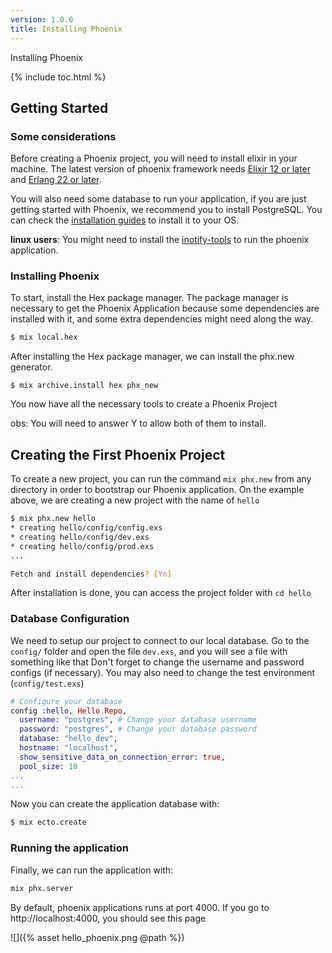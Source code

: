 ```yaml
---
version: 1.0.0
title: Installing Phoenix
---
```

Installing Phoenix

{% include toc.html %}

## Getting Started

### Some considerations

Before creating a Phoenix project, you will need to install elixir in your machine. The latest version of phoenix framework needs [Elixir 12 or later](https://hexdocs.pm/phoenix/installation.html#erlang-22-or-later) and [Erlang 22 or later](https://hexdocs.pm/phoenix/installation.html#erlang-22-or-later).

You will also need some database to run your application,  if you are just getting started with Phoenix, we recommend you to install PostgreSQL. You can check the [installation guides](https://wiki.postgresql.org/wiki/Detailed_installation_guides) to install it to your OS.

**linux users**: You might need to install the [inotify-tools](https://github.com/inotify-tools/inotify-tools/wiki) to run the phoenix application.

### Installing Phoenix

To start, install the Hex package manager. The package manager is necessary to get the Phoenix Application because some dependencies are installed with it, and some extra dependencies might need along the way.

```bash
$ mix local.hex
``` 

After installing the Hex package manager, we can install the phx.new generator.

```
$ mix archive.install hex phx_new
```
You now have all the necessary tools to create a Phoenix Project

obs: You will need to answer Y to allow both of them to install.


## Creating the First Phoenix Project

To create a new project, you can run the command `mix phx.new` from any directory in order to bootstrap our Phoenix application. On the example above, we are creating a new project with the name of `hello`

```bash
$ mix phx.new hello
* creating hello/config/config.exs
* creating hello/config/dev.exs
* creating hello/config/prod.exs
...

Fetch and install dependencies? [Yn]
```

After installation is done, you can access the project folder with `cd hello`

### Database Configuration

We need to setup our project to connect to our local database. Go to the `config/` folder and open the file `dev.exs`, and you will see a file with something like that
Don't forget to change the username and password configs (if necessary). You may also need to change the test environment (`config/test.exs`)
```elixir
# Configure your database
config :hello, Hello.Repo,
  username: "postgres", # Change your database username
  password: "postgres", # Change your database password
  database: "hello_dev",
  hostname: "localhost",
  show_sensitive_data_on_connection_error: true,
  pool_size: 10
...
...
```

Now you can create the application database with: 

```bash
$ mix ecto.create
```

### Running the application

Finally, we can run the application with:

```bash
mix phx.server
```

By default, phoenix applications runs at port 4000. If you go to http://localhost:4000, you should see this page

![]({% asset hello_phoenix.png @path %})